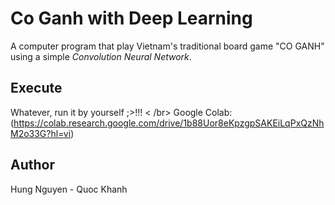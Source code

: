 # Co Ganh with Deep Learning
A computer program that play Vietnam's traditional board game "CO GANH" using a simple *Convolution Neural Network*.

## Execute
Whatever, run it by yourself ;>!!! < /br>
Google Colab: (https://colab.research.google.com/drive/1b88Uor8eKpzgpSAKEiLqPxQzNhM2o33G?hl=vi)

## Author
Hung Nguyen - Quoc Khanh
